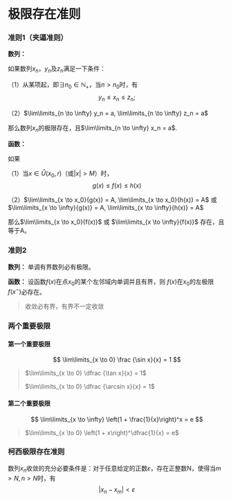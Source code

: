 # 极限存在准则

### 准则1（夹逼准则）

**数列：**

如果数列${x_n}$，${y_n}$及${z_n}$满足一下条件：

（1）从某项起，即$\exists n_0 \in \mathbb{N_+}$，当$n > n_0$时，有
$$
y_n \le x_n \le z_n;
$$

（2）$\lim\limits_{n \to \infty} y_n = a, \lim\limits_{n \to \infty} z_n = a$

那么数列${x_n}$的极限存在，且$\lim\limits_{n \to \infty} x_n = a$.

**函数：**

如果

（1）当$x \in \mathring{U}(x_0, r)$（或$|x| > M$）时，
$$
g(x) \le f(x) \le h(x)
$$

（2）$\lim\limits_{x \to x_0}{g(x)} = A, \lim\limits_{x \to x_0}{h(x)} = A$ 或 $\lim\limits_{x \to \infty}{g(x)} = A, \lim\limits_{x \to \infty}{h(x)} = A$

那么$\lim\limits_{x \to x_0}{f(x)}$ 或 $\lim\limits_{x \to \infty}{f(x)}$ 存在，且等于A。

### 准则2

**数列：** 单调有界数列必有极限。

**函数：** 设函数$f(x)$在点$x_0$的某个左邻域内单调并且有界，则
$f(x)$在$x_0$的左极限$f(x^-)$必存在。

> 收敛必有界，有界不一定收敛

### 两个重要极限

#### 第一个重要极限

$$
\lim\limits_{x \to 0} \frac {\sin x}{x} = 1
$$

> $\lim\limits_{x \to 0} \dfrac {\tan x}{x} = 1$
> 
> $\lim\limits_{x \to 0} \dfrac {\arcsin x}{x} = 1$

#### 第二个重要极限

$$
\lim\limits_{x \to \infty} \left(1 + \frac{1}{x}\right)^x = e
$$

> $\lim\limits_{x \to 0} \left(1 + x\right)^\dfrac{1}{x} = e$

### 柯西极限存在准则

数列${x_n}$收敛的充分必要条件是：对于任意给定的正数$\varepsilon$，存在正整数N，使得当$m > N, n > N$时，有
$$
|x_n - x_m| < \varepsilon
$$
